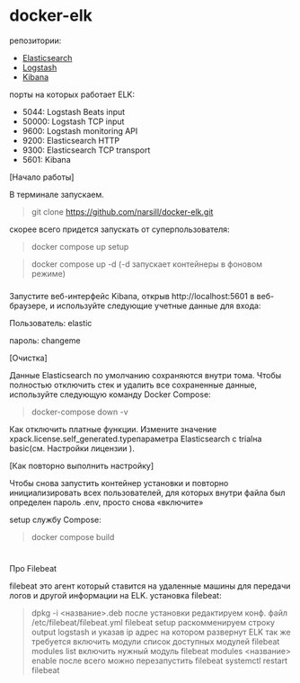 # docker-elk

репозитории:
* [Elasticsearch](https://github.com/elastic/elasticsearch/tree/main/distribution/docker)
* [Logstash](https://github.com/elastic/logstash/tree/main/docker)
* [Kibana](https://github.com/elastic/kibana/tree/main/src/dev/build/tasks/os_packages/docker_generator)

порты на которых работает ЕLK:

* 5044: Logstash Beats input
* 50000: Logstash TCP input
* 9600: Logstash monitoring API
* 9200: Elasticsearch HTTP
* 9300: Elasticsearch TCP transport
* 5601: Kibana

[Начало работы]

 В терминале запускаем.

> git clone https://github.com/narsill/docker-elk.git

скорее всего придется запускать от суперпользователя:

> docker compose up setup

> docker compose up -d (-d запускает контейнеры в фоновом режиме)

###
Запустите веб-интерфейс Kibana, открыв http://localhost:5601 в веб-браузере, и используйте следующие учетные данные для входа:

Пользователь: elastic

пароль: changeme

[Очистка]

Данные Elasticsearch по умолчанию сохраняются внутри тома.
Чтобы полностью отключить стек и удалить все сохраненные данные, используйте следующую команду Docker Compose:

> docker-compose down -v

Как отключить платные функции.
Измените значение xpack.license.self_generated.typeпараметра Elasticsearch с trialна basic(см. Настройки лицензии ).

[Как повторно выполнить настройку]

Чтобы снова запустить контейнер установки и повторно инициализировать всех пользователей, для которых внутри файла был определен пароль .env, просто снова «включите» 

setup службу Compose:

> docker compose build 
#
Про Filebeat

filebeat это агент который ставится на удаленные машины для передачи логов и другой информации на ЕLK.
установка filebeat:
> dpkg -i <название>.deb
после установки редактируем конф. файл /etc/filebeat/filebeat.yml
> filebeat setup 
раскомменируем строку output logstash и указав ip адрес на котором развернут ELK
так же требуется включить модули
список доступных модулей 
> filebeat modules list
включить нужный модуль 
> filebeat modules <название> enable
после всего можно перезапустить filebeat
> systemctl restart filebeat

